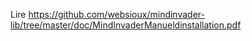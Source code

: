 Lire https://github.com/websioux/mindinvader-lib/tree/master/doc/MindInvaderManueldinstallation.pdf
